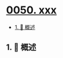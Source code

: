 # [0050. xxx](https://github.com/Tdahuyou/TNotes.leetcode/tree/main/notes/0050.%20xxx)

<!-- region:toc -->

- [1. 📝 概述](#1--概述)

<!-- endregion:toc -->

## 1. 📝 概述
